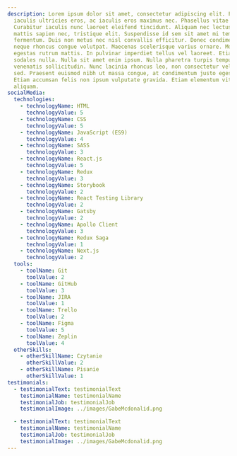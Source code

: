 ```yaml
---
description: Lorem ipsum dolor sit amet, consectetur adipiscing elit. Fusce
  iaculis ultricies eros, ac iaculis eros maximus nec. Phasellus vitae mi felis.
  Curabitur iaculis nunc laoreet eleifend tincidunt. Aliquam nec lectus varius,
  mattis sapien nec, tristique elit. Suspendisse id sem sit amet mi tempus
  fermentum. Duis non metus nec nisl convallis efficitur. Donec condimentum
  neque rhoncus congue volutpat. Maecenas scelerisque varius ornare. Morbi
  egestas rutrum mattis. In pulvinar imperdiet tellus vel laoreet. Etiam ac
  sodales nulla. Nulla sit amet enim ipsum. Nulla pharetra turpis tempus
  venenatis sollicitudin. Nunc lacinia rhoncus leo, non consectetur velit tempus
  sed. Praesent euismod nibh ut massa congue, at condimentum justo egestas.
  Etiam accumsan felis non ipsum vulputate gravida. Etiam elementum vitae nisl a
  aliquam.
socialMedia:
  technologies:
    - technologyName: HTML
      technologyValue: 5
    - technologyName: CSS
      technologyValue: 5
    - technologyName: JavaScript (ES9)
      technologyValue: 4
    - technologyName: SASS
      technologyValue: 3
    - technologyName: React.js
      technologyValue: 5
    - technologyName: Redux
      technologyValue: 3
    - technologyName: Storybook
      technologyValue: 2
    - technologyName: React Testing Library
      technologyValue: 2
    - technologyName: Gatsby
      technologyValue: 2
    - technologyName: Apollo Client
      technologyValue: 3
    - technologyName: Redux Saga
      technologyValue: 1
    - technologyName: Next.js
      technologyValue: 2
  tools:
    - toolName: Git
      toolValue: 2
    - toolName: GitHub
      toolValue: 3
    - toolName: JIRA
      toolValue: 1
    - toolName: Trello
      toolValue: 2
    - toolName: Figma
      toolValue: 5
    - toolName: Zeplin
      toolValue: 4
  otherSkills:
    - otherSkillName: Czytanie
      otherSkillValue: 2
    - otherSkillName: Pisanie
      otherSkillValue: 1
testimonials:
  - testimonialText: testimonialText
    testimonialName: testimonialName
    testimonialJob: testimonialJob
    testimonialImage: ../images/GabeMcdonalid.png

  - testimonialText: testimonialText
    testimonialName: testimonialName
    testimonialJob: testimonialJob
    testimonialImage: ../images/GabeMcdonalid.png
---
```

